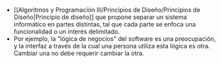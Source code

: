 - [[Algoritmos y Programación III/Principios de Diseño/Principios de Diseño|Principio de diseño]] que propone separar un sistema informático en partes distintas, tal que cada parte se enfoca una funcionalidad o un interés delimitado. 
- Por ejemplo, la "lógica de negocios" del software es una preocupación, y la interfaz a través de la cual una persona utiliza esta lógica es otra. Cambiar una no debe requerir cambiar la otra.